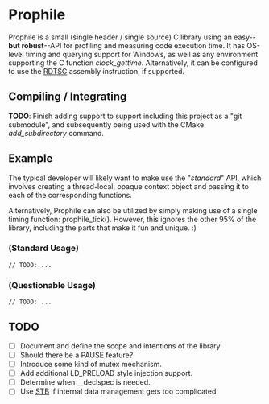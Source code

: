 # Prophile

Prophile is a small (single header / single source) C library using an
easy--**but robust**--API for profiling and measuring code execution time. It
has OS-level timing and querying support for Windows, as well as any environment
supporting the C function *clock_gettime*. Alternatively, it can be configured
to use the [RDTSC](https://en.wikipedia.org/wiki/Time_Stamp_Counter) assembly
instruction, if supported.

## Compiling / Integrating

**TODO**: Finish adding support to support including this project as a "git
submodule", and subsequently being used with the CMake *add_subdirectory*
command.

## Example

The typical developer will likely want to make use the "*standard*" API, which
involves creating a thread-local, opaque context object and passing it to each
of the corresponding functions.

Alternatively, Prophile can also be utilized by simply making use of a single
timing function: prophile_tick(). However, this ignores the other 95% of the
library, including the parts that make it fun and unique. :)

### (Standard Usage)

```
// TODO: ...
```

### (Questionable Usage)

```
// TODO: ...
```

## TODO

- [ ] Document and define the scope and intentions of the library.
- [ ] Should there be a PAUSE feature?
- [ ] Introduce some kind of mutex mechanism.
- [ ] Add additional LD_PRELOAD style injection support.
- [ ] Determine when \_\_declspec is needed.
- [ ] Use [STB](https://github.com/nothings/stb) if internal data management
  gets too complicated.
